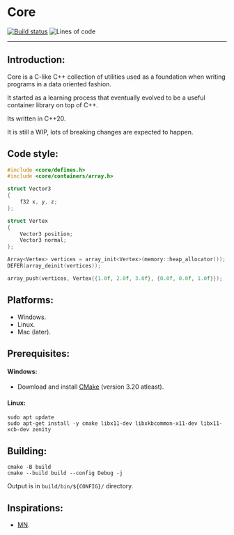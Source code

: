 # **Core**
<!-- badges: start -->
[![Build status](https://github.com/M-Fatah/core/workflows/CI/badge.svg)](https://github.com/M-Fatah/core/actions?workflow=CI)
![Lines of code](https://img.shields.io/tokei/lines/github/M-Fatah/core)
<!-- badges: end -->
---

## **Introduction:**
Core is a C-like C++ collection of utilities used as a foundation when writing programs in a data oriented fashion.

It started as a learning process that eventually evolved to be a useful container library on top of C++.

Its written in C++20.

It is still a WIP, lots of breaking changes are expected to happen.

## **Code style:**
```C++
#include <core/defines.h>
#include <core/containers/array.h>

struct Vector3
{
    f32 x, y, z;
};

struct Vertex
{
    Vector3 position;
    Vector3 normal;
};

Array<Vertex> vertices = array_init<Vertex>(memory::heap_allocator());
DEFER(array_deinit(vertices));

array_push(vertices, Vertex{{1.0f, 2.0f, 3.0f}, {0.0f, 0.0f, 1.0f}});
```

## **Platforms:**
- Windows.
- Linux.
- Mac (later).

## **Prerequisites:**
#### **Windows:**
- Download and install [CMake](https://cmake.org/download/) (version 3.20 atleast).
#### **Linux:**
```
sudo apt update
sudo apt-get install -y cmake libx11-dev libxkbcommon-x11-dev libx11-xcb-dev zenity
```

## **Building:**
```
cmake -B build
cmake --build build --config Debug -j
```
Output is in `build/bin/${CONFIG}/` directory.

## **Inspirations:**
- [MN](https://github.com/MoustaphaSaad/mn).